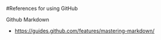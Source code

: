 #References for using GitHub

Github Markdown
* https://guides.github.com/features/mastering-markdown/